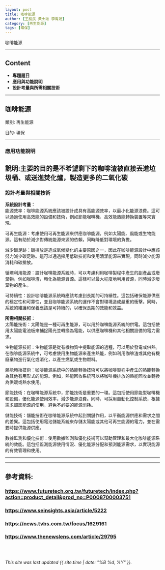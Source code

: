 ```yaml
---
layout: post
title: 咖啡能源
author: [王稄民 黃士誌 李宥晟]
category: [再生能源]
tags: [環保]
---
```


咖啡能源

---
## Content
* **專題題目** 
* **應用與功能說明** 
* **設計考量與所需相關技術** 


---
## 咖啡能源

類別: 再生能源 <br>

目的: 環保 <br>

---
### 應用功能說明
**說明**:主要的目的是不希望剩下的咖啡渣被直接丟進垃圾桶、或送進焚化爐，製造更多的二氧化碳
---
### 設計考量與相關技術
**系統設計考量：**<br>
能源效率：咖啡能源系統應該被設計成具有高能源效率，以最小化能源浪費。這可以通過使用高效能的設備和技術，例如節能咖啡機、高效能熱能轉換裝置等來實現。

可再生能源：考慮使用可再生能源來供應咖啡能源，例如太陽能、風能或生物能源。這有助於減少對傳統能源來源的依賴，同時降低對環境的負擔。

減少碳足跡：碳排放是造成氣候變化的主要原因之一，因此在咖啡能源設計中應該努力減少碳足跡。這可以通過採用低碳技術和使用清潔能源來實現，同時減少能源消耗和碳排放。

循環利用能源：設計咖啡能源系統時，可以考慮利用咖啡製程中產生的副產品或廢棄物，例如咖啡渣，轉化為能源資源。這樣可以最大程度地利用資源，同時減少廢棄物的產生。

可持續性：設計咖啡能源系統時應該考慮到長期的可持續性。這包括確保能源供應的穩定性和可靠性，並且咖啡能源系統的運作不會對環境造成嚴重的衝擊。同時，系統的維護和保養應該是可持續的，以確保長期的效能和效益。

**所需相關技術：**<br>
太陽能技術：太陽能是一種可再生能源，可以用於咖啡能源系統的供電。這包括使用太陽能電池板來捕捉陽光並轉換為電能，以供應咖啡機和其他相關設備的電力需求。

生物能源技術：生物能源是從有機物質中提取能源的過程，可以用於發電或供熱。在咖啡能源系統中，可考慮使用生物能源來產生熱能，例如利用咖啡渣或其他有機廢棄物進行氣化或消化，以產生燃氣或生物燃料。

熱能轉換技術：咖啡能源系統中的熱能轉換技術可以將咖啡製程中產生的熱能轉換為其他有用形式的能源。例如，熱能回收系統可以將咖啡機排放的熱能回收並轉換為供暖或熱水使用。

節能技術：在咖啡能源系統中，節能技術是重要的一環。這包括使用節能型咖啡機和設備，優化能源使用效率，減少能源浪費。同時，可採用自動化控制系統，根據需求調節能源的使用，避免不必要的能源消耗。

儲能技術：儲能技術在咖啡能源系統中起到關鍵作用，以平衡能源供應和需求之間的差異。這包括使用電池儲能系統來存儲太陽能或其他可再生能源的電力，並在需要時提供能源供應。

數據監測和優化技術：使用數據監測和優化技術可以幫助管理和最大化咖啡能源系統的效能。這包括監測能源使用情況、優化能源分配和預測能源需求，以實現能源的有效管理和使用。

--- 

---
## 參考資料:

### https://www.futuretech.org.tw/futuretech/index.php?action=product_detail&prod_no=P0008700003751

### https://www.seinsights.asia/article/5222

### https://news.tvbs.com.tw/focus/1629161

### https://www.thenewslens.com/article/29795


<br />
<br />

*This site was last updated {{ site.time | date: "%B %d, %Y" }}.*

